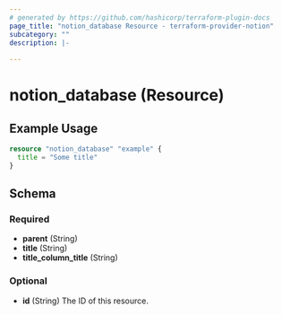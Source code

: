 ```yaml
---
# generated by https://github.com/hashicorp/terraform-plugin-docs
page_title: "notion_database Resource - terraform-provider-notion"
subcategory: ""
description: |-
  
---
```


# notion_database (Resource)



## Example Usage

```terraform
resource "notion_database" "example" {
  title = "Some title"
}
```

<!-- schema generated by tfplugindocs -->
## Schema

### Required

- **parent** (String)
- **title** (String)
- **title_column_title** (String)

### Optional

- **id** (String) The ID of this resource.


